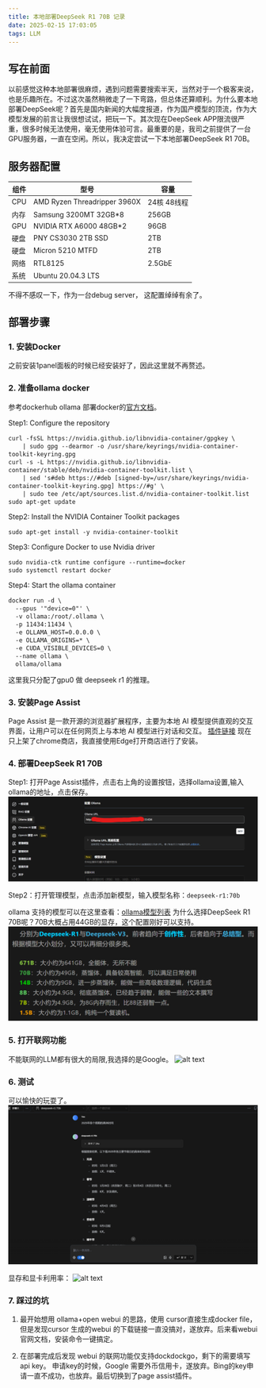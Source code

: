 ```yaml
---
title: 本地部署DeepSeek R1 70B 记录
date: 2025-02-15 17:03:05
tags: LLM
---
```


## 写在前面

以前感觉这种本地部署很麻烦，遇到问题需要搜索半天，当然对于一个极客来说，也是乐趣所在。不过这次虽然稍微走了一下弯路，但总体还算顺利。为什么要本地部署DeepSeek呢？首先是国内新闻的大幅度报道，作为国产模型的顶流，作为大模型发展的前言让我很想试试，把玩一下。其次现在DeepSeek APP限流很严重，很多时候无法使用，毫无使用体验可言。最重要的是，我司之前提供了一台GPU服务器，一直在空闲。所以，我决定尝试一下本地部署DeepSeek R1 70B。

## 服务器配置
| 组件 | 型号 | 容量 |
|------|------|------|
| CPU | AMD Ryzen Threadripper 3960X | 24核 48线程 |
| 内存 | Samsung 3200MT 32GB*8 | 256GB |
| GPU | NVIDIA RTX A6000 48GB*2 | 96GB |
| 硬盘 | PNY CS3030 2TB SSD | 2TB |
| 硬盘 | Micron 5210 MTFD | 2TB |
| 网络 | RTL8125 | 2.5GbE |
| 系统 | Ubuntu 20.04.3 LTS |  |
不得不感叹一下，作为一台debug server， 这配置绰绰有余了。


## 部署步骤
### 1. 安装Docker
之前安装1panel面板的时候已经安装好了，因此这里就不再赘述。

### 2. 准备ollama docker
参考dockerhub ollama 部署docker的[官方文档](https://hub.docker.com/r/ollama/ollama)。

Step1: Configure the repository
```shell
curl -fsSL https://nvidia.github.io/libnvidia-container/gpgkey \
    | sudo gpg --dearmor -o /usr/share/keyrings/nvidia-container-toolkit-keyring.gpg
curl -s -L https://nvidia.github.io/libnvidia-container/stable/deb/nvidia-container-toolkit.list \
    | sed 's#deb https://#deb [signed-by=/usr/share/keyrings/nvidia-container-toolkit-keyring.gpg] https://#g' \
    | sudo tee /etc/apt/sources.list.d/nvidia-container-toolkit.list
sudo apt-get update
```

Step2: Install the NVIDIA Container Toolkit packages
```shell
sudo apt-get install -y nvidia-container-toolkit
```

Step3: Configure Docker to use Nvidia driver
```shell
sudo nvidia-ctk runtime configure --runtime=docker
sudo systemctl restart docker
```

Step4: Start the ollama container
```shell
docker run -d \
  --gpus '"device=0"' \
  -v ollama:/root/.ollama \
  -p 11434:11434 \
  -e OLLAMA_HOST=0.0.0.0 \
  -e OLLAMA_ORIGINS=* \
  -e CUDA_VISIBLE_DEVICES=0 \
  --name ollama \
  ollama/ollama
```
这里我只分配了gpu0 做 deepseek r1 的推理。

### 3. 安装Page Assist
Page Assist 是一款开源的浏览器扩展程序，主要为本地 AI 模型提供直观的交互界面，让用户可以在任何网页上与本地 AI 模型进行对话和交互。
[插件链接](https://chromewebstore.google.com/detail/page-assist-%E6%9C%AC%E5%9C%B0-ai-%E6%A8%A1%E5%9E%8B%E7%9A%84-web/jfgfiigpkhlkbnfnbobbkinehhfdhndo)
现在只上架了chrome商店，我直接使用Edge打开商店进行了安装。


### 4. 部署DeepSeek R1 70B
Step1: 打开Page Assist插件，点击右上角的设置按钮，选择ollama设置,输入ollama的地址，点击保存。
![alt text](/images/2025-02-151.png)

Step2：打开管理模型，点击添加新模型，输入模型名称：`deepseek-r1:70b`

ollama 支持的模型可以在这里查看：[ollama模型列表](https://ollama.com/search)
为什么选择DeepSeek R1 70B呢？70B大概占用44GB的显存，这个配置刚好可以支持。
![alt text](/images/2025-02-153.png)

### 5. 打开联网功能
不能联网的LLM都有很大的局限,我选择的是Google。
![alt text](2025-02-152.png)



### 6. 测试
可以愉快的玩耍了。
![alt text](/images/2025-02-154.png)

显存和显卡利用率：
![alt text](/images/image.png)


### 7. 踩过的坑
1. 最开始想用 ollama+open webui 的思路，使用
cursor直接生成docker file，但是发现cursor 生成的webui 的下载链接一直没搞对，遂放弃。后来看webui官网文档，安装命令一键搞定。

2. 在部署完成后发现 webui 的联网功能仅支持dockdockgo，剩下的需要填写api key。 申请key的时候，Google 需要外币信用卡，遂放弃。Bing的key申请一直不成功，也放弃。最后切换到了page assist插件。
